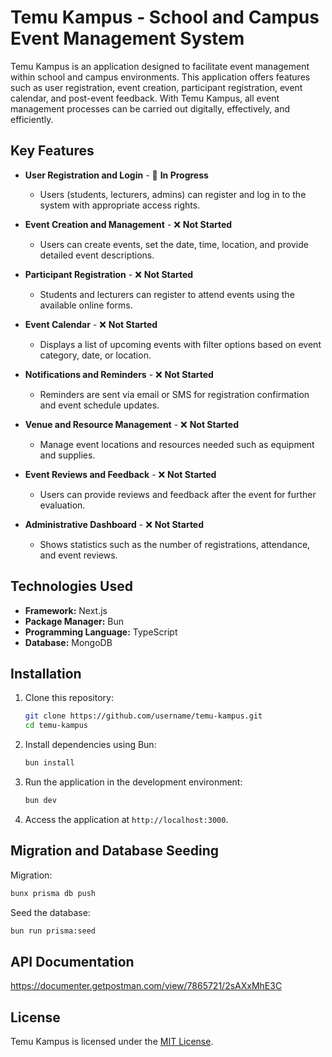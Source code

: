 # Temu Kampus - School and Campus Event Management System

Temu Kampus is an application designed to facilitate event management within school and campus environments. This
application offers features such as user registration, event creation, participant registration, event calendar, and
post-event feedback. With Temu Kampus, all event management processes can be carried out digitally, effectively, and
efficiently.

## Key Features

- **User Registration and Login** - 🚧 **In Progress**
    - Users (students, lecturers, admins) can register and log in to the system with appropriate access rights.

- **Event Creation and Management** - ❌ **Not Started**
    - Users can create events, set the date, time, location, and provide detailed event descriptions.

- **Participant Registration** - ❌ **Not Started**
    - Students and lecturers can register to attend events using the available online forms.

- **Event Calendar** - ❌ **Not Started**
    - Displays a list of upcoming events with filter options based on event category, date, or location.

- **Notifications and Reminders** - ❌ **Not Started**
    - Reminders are sent via email or SMS for registration confirmation and event schedule updates.

- **Venue and Resource Management** - ❌ **Not Started**
    - Manage event locations and resources needed such as equipment and supplies.

- **Event Reviews and Feedback** - ❌ **Not Started**
    - Users can provide reviews and feedback after the event for further evaluation.

- **Administrative Dashboard** - ❌ **Not Started**
    - Shows statistics such as the number of registrations, attendance, and event reviews.

## Technologies Used

- **Framework:** Next.js
- **Package Manager:** Bun
- **Programming Language:** TypeScript
- **Database:** MongoDB

## Installation

1. Clone this repository:

   ```bash
   git clone https://github.com/username/temu-kampus.git
   cd temu-kampus
   ```

2. Install dependencies using Bun:

   ```bash
   bun install
   ```

3. Run the application in the development environment:

   ```bash
   bun dev
   ```

4. Access the application at `http://localhost:3000`.

## Migration and Database Seeding

Migration:

```bash
bunx prisma db push
```

Seed the database:

```bash
bun run prisma:seed
```

## API Documentation

https://documenter.getpostman.com/view/7865721/2sAXxMhE3C

## License

Temu Kampus is licensed under the [MIT License](./LICENSE).
